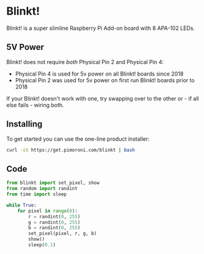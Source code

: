 <!--
---
name: 'Blinkt!'
class: board
type: led
formfactor: Custom
manufacturer: Pimoroni
description: Slimline board with 8 super-bright RGB LED indicators
url: http://blog.pimoroni.com/blinkt/
github: https://github.com/pimoroni/blinkt
buy: https://shop.pimoroni.com/products/blinkt
image: 'blinkt.png'
pincount: 40
eeprom: no
power:
  '2':
  '4':
ground:
  '6':
pin:
  '16':
    name: Data
    mode: output
    active: high
  '18':
    name: Clock
    mode: output
    active: high
-->
# Blinkt!

Blinkt! is a super slimline Raspberry Pi Add-on board with 8 APA-102 LEDs.

## 5V Power

Blinkt! does not require *both* Physical Pin 2 and Physical Pin 4:

* Physical Pin 4 is used for 5v power on all Blinkt! boards since 2018
* Physical Pin 2 was used for 5v power on first run Blinkt! boards prior to 2018

If your Blinkt! doesn't work with one, try swapping over to the other or - if all else fails - wiring both.

## Installing

To get started you can use the one-line product installer:

```bash
curl -sS https://get.pimoroni.com/blinkt | bash
```

## Code

```python
from blinkt import set_pixel, show
from random import randint
from time import sleep

while True:
    for pixel in range(8):
        r = randint(0, 255)
        g = randint(0, 255)
        b = randint(0, 255)
        set_pixel(pixel, r, g, b)
        show()
        sleep(0.1)
```
